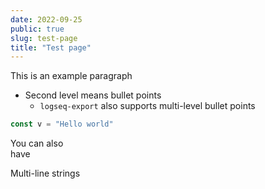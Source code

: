 ```yaml
---
date: 2022-09-25
public: true
slug: test-page
title: "Test page"
---
```


This is an example paragraph
- Second level means bullet points
	- `logseq-export` also supports multi-level bullet points

```ts
const v = "Hello world"
```

You can
also  
have  

Multi-line strings